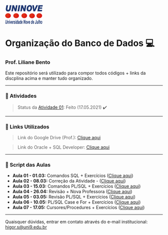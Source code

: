 <img src="https://github.com/HigorRoc/Uninove_2021.1/blob/main/Uninove-Logo.png" width="120" height="60">

# Organização do Banco de Dados :computer:
###  Prof. Liliane Bento

Este repositório será utilizado para compor todos códigos + links da discplina acima e manter tudo organizado.

---

### :pushpin: Atividades
> Status da [Atividade 01](https://github.com/HigorRoc/Uninove_2021.1_BancoDados/tree/main/Aula%2007%20-%2017.05.2021): Feito (17.05.2021) :heavy_check_mark:
---

### :pushpin: Links Utilizados
> Link do Google Drive (Prof.): [Clique aqui](https://drive.google.com/drive/u/3/folders/1oSkEZATFsBiAnQhPbOzvzBSRAxfz2dX_)

> Link do Oracle + SQL Developer: [Clique aqui](https://drive.google.com/drive/u/3/folders/1_bo0HSkWXbUA88DxXIGfx2N-AvqkLMYO)

---

### :pushpin: Script das Aulas
- **Aula 01 - 01.03:** Comandos SQL + Exercícios ([Clique aqui](https://github.com/HigorRoc/Uninove_2021.1_BancoDados/tree/main/Aula%2001%20-%2001.03.2021))
- **Aula 02 - 08.03:** Correção da Atividade - ([Clique aqui](https://github.com/HigorRoc/Uninove_2021.1_BancoDados/tree/main/Aula%2002%20-%2008.03.2021))
- **Aula 03 - 15.03:** Comandos PL/SQL + Exercícios ([Clique aqui](https://github.com/HigorRoc/Uninove_2021.1_BancoDados/blob/main/Aula%2003%20-%2015.03.2021/Script%2001%20-%20Cria%C3%A7%C3%A3o%20de%20Usu%C3%A1rio.sql))
- **Aula 04 - 26.04:** Revisão + Nova Professora ([Clique aqui](https://github.com/HigorRoc/Uninove_2021.1_BancoDados/tree/main/Aula%2004%20-%2026.04.2021))
- **Aula 05 - 03.05:** Revisão PL/SQL + Exercícios ([Clique aqui](https://github.com/HigorRoc/Uninove_2021.1_BancoDados/tree/main/Aula%2005%20-%2003.05.2021))
- **Aula 06 - 10.05:** PL/SQL Case e For + Exercícios ([Clique aqui](https://github.com/HigorRoc/Uninove_2021.1_BancoDados/tree/main/Aula%2006%20-%2010.05.2021))
- **Aula 07 - 17.05:** Cursores/Procedures + Exercícios ([Clique aqui](https://github.com/HigorRoc/Uninove_2021.1_BancoDados/tree/main/Aula%2007%20-%2017.05.2021))

---

Quaisquer dúvidas, entrar em contato através do e-mail institucional: 
higor.s@uni9.edu.br
